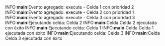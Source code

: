 
INFO:__main__:Evento agregado: execute - Celda 1 con prioridad 2
INFO:__main__:Evento agregado: execute - Celda 2 con prioridad 1
INFO:__main__:Evento agregado: execute - Celda 3 con prioridad 3
INFO:__main__:Ejecutando celda: Celda 2
INFO:__main__:Celda Celda 2 ejecutada con éxito
INFO:__main__:Ejecutando celda: Celda 1
INFO:__main__:Celda Celda 1 ejecutada con éxito
INFO:__main__:Ejecutando celda: Celda 3
INFO:__main__:Celda Celda 3 ejecutada con éxito

